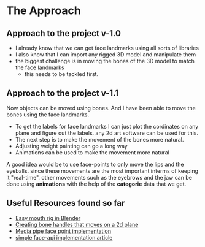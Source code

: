 # The Approach
## Approach to the project v-1.0
- I already know that we can get face landmarks using all sorts of libraries
- I also know that I can import any rigged 3D model and manipulate them
- the biggest challenge is in moving the bones of the 3D model to match the face landmarks
  - this needs to be tackled first.

## Approach to the project v-1.1
Now objects can be moved using bones. And I have been able to move the bones using the face landmarks. 
- To get the labels for face landmarks I can just plot the cordinates on any plane and figure out the labels. any 2d art software can be used for this.
- The next step is to make the movement of the bones more natural. 
 - Adjusting weight painting can go a long way
 - Animations can be used to make the movement more natural

A good idea would be to use face-points to only move the lips and the eyeballs. since these movements are the most important interms of keeping it "real-time". other movements such as the eyebrows and the jaw can be done using **animations** with the help of the **categorie** data that we get. 

## Useful Resources found so far
- [Easy mouth rig in Blender](https://www.youtube.com/watch?v=6nmT123wVe4)
- [Creating bone handles that moves on a 2d plane](https://www.youtube.com/watch?v=pCcHi-az8Ts)
- [Media pipe face point implementation](https://codepen.io/mediapipe-preview/pen/OJBVQJm)
- [simple face-api implementation article](https://javascript.plainenglish.io/real-time-facial-detection-twith-vanilla-javascrip-and-face-api-js-3fac3f1b543e)